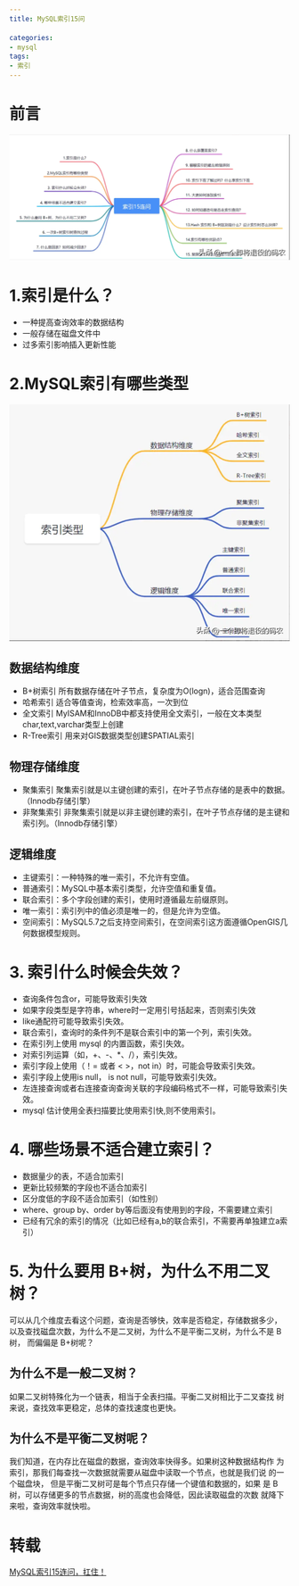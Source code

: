 ```yaml
---
title: MySQL索引15问

categories: 
- mysql
tags:
- 索引
---
```



# 前言
![](MySQL索引15问/img.png)

# 1.索引是什么？
* 一种提高查询效率的数据结构
* 一般存储在磁盘文件中
* 过多索引影响插入更新性能

<!--more-->


# 2.MySQL索引有哪些类型
![](MySQL索引15问/img_1.png)
## 数据结构维度
* B+树索引 所有数据存储在叶子节点，复杂度为O(logn)，适合范围查询
* 哈希索引 适合等值查询，检索效率高，一次到位
* 全文索引 MyISAM和InnoDB中都支持使用全文索引，一般在文本类型char,text,varchar类型上创建
* R-Tree索引 用来对GIS数据类型创建SPATIAL索引
## 物理存储维度
* 聚集索引 聚集索引就是以主键创建的索引，在叶子节点存储的是表中的数据。（Innodb存储引擎）
* 非聚集索引 非聚集索引就是以非主键创建的索引，在叶子节点存储的是主键和索引列。（Innodb存储引擎）
## 逻辑维度 
* 主键索引：一种特殊的唯一索引，不允许有空值。
* 普通索引：MySQL中基本索引类型，允许空值和重复值。
* 联合索引：多个字段创建的索引，使用时遵循最左前缀原则。
* 唯一索引：索引列中的值必须是唯一的，但是允许为空值。
* 空间索引：MySQL5.7之后支持空间索引，在空间索引这方面遵循OpenGIS几何数据模型规则。

# 3. 索引什么时候会失效？
* 查询条件包含or，可能导致索引失效
* 如果字段类型是字符串，where时一定用引号括起来，否则索引失效
* like通配符可能导致索引失效。
* 联合索引，查询时的条件列不是联合索引中的第一个列，索引失效。
* 在索引列上使用 mysql 的内置函数，索引失效。
* 对索引列运算（如，+、-、*、/），索引失效。
* 索引字段上使用（！= 或者 < >，not in）时，可能会导致索引失效。
* 索引字段上使用is null， is not null，可能导致索引失效。
* 左连接查询或者右连接查询查询关联的字段编码格式不一样，可能导致索引失效。
* mysql 估计使用全表扫描要比使用索引快,则不使用索引。

# 4. 哪些场景不适合建立索引？
* 数据量少的表，不适合加索引
* 更新比较频繁的字段也不适合加索引
* 区分度低的字段不适合加索引（如性别）
* where、group by、order by等后面没有使用到的字段，不需要建立索引
* 已经有冗余的索引的情况（比如已经有a,b的联合索引，不需要再单独建立a索引）

# 5. 为什么要用 B+树，为什么不用二叉树？
可以从几个维度去看这个问题，查询是否够快，效率是否稳定，存储数据多少， 以及查找磁盘次数，为什么不是二叉树，为什么不是平衡二叉树，为什么不是 B 树，
而偏偏是 B+树呢？

## 为什么不是一般二叉树？
如果二叉树特殊化为一个链表，相当于全表扫描。平衡二叉树相比于二叉查找 树来说，查找效率更稳定，总体的查找速度也更快。

## 为什么不是平衡二叉树呢？
我们知道，在内存比在磁盘的数据，查询效率快得多。如果树这种数据结构作 为索引，那我们每查找一次数据就需要从磁盘中读取一个节点，也就是我们说 的一个磁盘块，
但是平衡二叉树可是每个节点只存储一个键值和数据的，如果 是 B 树，可以存储更多的节点数据，树的高度也会降低，因此读取磁盘的次数 就降下来啦，查询效率就快啦。





# 转载
[MySQL索引15连问，扛住！
](https://www.toutiao.com/article/7225787837130588672/?app=news_article&timestamp=1684287814&use_new_style=1&req_id=20230517094334615A78C9C8B85A45BB55&group_id=7225787837130588672&wxshare_count=1&tt_from=weixin&utm_source=weixin&utm_medium=toutiao_android&utm_campaign=client_share&share_token=fddd6039-c426-40d6-ab74-2fcbcc8b0a76&source=m_redirect&wid=1684287888092)